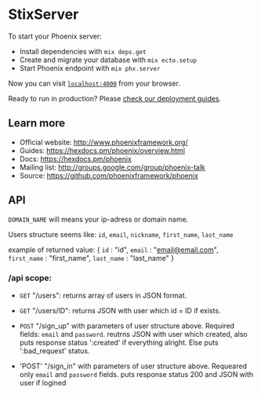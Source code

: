# StixServer

To start your Phoenix server:

  * Install dependencies with `mix deps.get`
  * Create and migrate your database with `mix ecto.setup`
  * Start Phoenix endpoint with `mix phx.server`

Now you can visit [`localhost:4000`](http://localhost:4000) from your browser.

Ready to run in production? Please [check our deployment guides](https://hexdocs.pm/phoenix/deployment.html).

## Learn more

  * Official website: http://www.phoenixframework.org/
  * Guides: https://hexdocs.pm/phoenix/overview.html
  * Docs: https://hexdocs.pm/phoenix
  * Mailing list: http://groups.google.com/group/phoenix-talk
  * Source: https://github.com/phoenixframework/phoenix


## API

`DOMAIN_NAME` will means your ip-adress or domain name.


Users structure seems like: `id`, `email`, `nickname`, `first_name`, `last_name`
  
  example of returned value:
    {
      `id` : "id",
      `email` : "email@email.com",
      `first_name` : "first_name",
      `last_name` : "last_name"
    }

### /api scope:
  * `GET` "/users":
     returns array of users in JSON format.

  * `GET` "/users/ID":
     returns JSON with user which id = ID if exists.

  * `POST` "/sign_up" with parameters of user structure above. Required fields: `email` and `password`.
      reutrns JSON with user which created, also puts response status ':created' if everything alright. Else puts ':bad_request' status.
    
  * 'POST' "/sign_in" with parameters of user structure above. Requeared only `email` and `password` fields.
      puts response status 200 and JSON with user if logined
